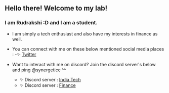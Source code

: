 ## Hello there! Welcome to my lab!
### I am Rudrakshi :D and I am a student. 
- I am simply a tech enthusiast and also have my interests in finance as well. 
- You can connect with me on these below mentioned social media places :
  -✨ [Twitter](https://twitter.com/synergeticcc)

- Want to interact with me on discord? Join the discord server's below and ping @synergeticc ^^
  - ✨ Discord server : [India Tech](https://discord.gg/indiatech)
  - ✨ Discord server : [Finance](https://discord.gg/indianstreetbets)

<!---
rudErakshi/rudErakshi is a ✨ special ✨ repository because its `README.md` (this file) appears on your GitHub profile.
You can click the Preview link to take a look at your changes.
--->

